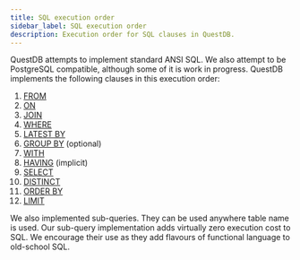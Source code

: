 ```yaml
---
title: SQL execution order
sidebar_label: SQL execution order
description: Execution order for SQL clauses in QuestDB.
---
```


QuestDB attempts to implement standard ANSI SQL. We also attempt to be
PostgreSQL compatible, although some of it is work in progress. QuestDB
implements the following clauses in this execution order:

1. [FROM](/docs/reference/sql/select/)
2. [ON](/docs/reference/sql/join/)
3. [JOIN](/docs/reference/sql/join/)
4. [WHERE](/docs/reference/sql/where/)
5. [LATEST BY](/docs/reference/sql/latest-by/)
6. [GROUP BY](/docs/reference/sql/group-by/) (optional)
7. [WITH](/docs/reference/sql/with/)
8. [HAVING](/docs/concept/sql-extensions#implicit-having/) (implicit)
9. [SELECT](/docs/reference/sql/select/)
10. [DISTINCT](/docs/reference/sql/distinct/)
11. [ORDER BY](/docs/reference/sql/order-by/)
12. [LIMIT](/docs/reference/sql/limit/)

We also implemented sub-queries. They can be used anywhere table name is used.
Our sub-query implementation adds virtually zero execution cost to SQL. We
encourage their use as they add flavours of functional language to old-school
SQL.
